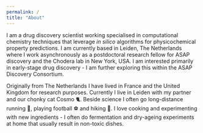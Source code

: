 ```yaml
---
permalink: /
title: "About"
---
```


I am a drug discovery scientist working specialised in computational chemistry techniques that leverage *in silico* algorithms for physicochemical property predictions. I am currently based in Leiden, The Netherlands where I work asynchronously as a postdoctoral research fellow for ASAP discovery and the Chodera lab in New York, USA. I am interested primarily in early-stage drug discovery - I am further exploring this within the ASAP Discovery Consortium.

Originally from The Netherlands I have lived in France and the United Kingdom for research purposes. Currently I live in Leiden with my partner and our chonky cat Cosmo :cat2:. Beside science I often go long-distance running :running:, playing football :soccer: and hiking :sunrise_over_mountains:. I love cooking and experimenting with new ingredients - I often do fermentation and dry-ageing experiments at home that usually result in non-toxic dishes.
